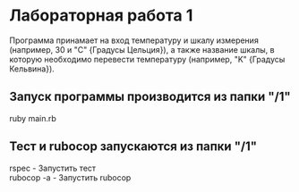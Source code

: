 # Лабораторная работа 1

Программа принамает на вход температуру и шкалу измерения (например, 30 и "C" {Градусы Цельция}), а также название шкалы, в которую необходимо перевести температуру (например, "K" {Градусы Кельвина}).

## Запуск программы производится из папки "/1"

ruby main.rb

## Тест и rubocop запускаются из папки "/1"

rspec - Запустить тест
<br>rubocop -a - Запустить rubocop
